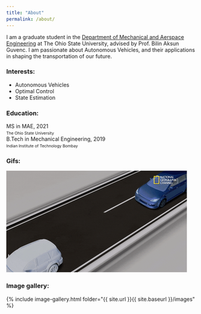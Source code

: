 ```yaml
---
title: "About"
permalink: /about/
---
```



I am a graduate student in the [Department of Mechanical and Aerspace Engineering](https://mae.osu.edu/) at The Ohio State University, advised by Prof. Bilin Aksun Guvenc. I am passionate about Autonomous Vehicles, and their applications in shaping the transportation of our future.

### Interests:
* Autonomous Vehicles
* Optimal Control
* State Estimation


### Education:
<i class="fa-li fa fa-graduation-cap"></i>
 MS in MAE, 2021 <br>
<span style="font-size: 0.75em;">The Ohio State University</span><br>
<i class="fa-li fa fa-graduation-cap"></i>
B.Tech in Mechanical Engineering, 2019<br>
<span style="font-size: 0.75em;">Indian Institute of Technology Bombay</span>

### Gifs:
![Alt Text](https://github.com/karthikkalidas/karthikkalidas.github.io/blob/master/gifs/giphy.gif?raw=true)

### Image gallery:
{% include image-gallery.html folder="{{ site.url }}{{ site.baseurl }}/images" %}
